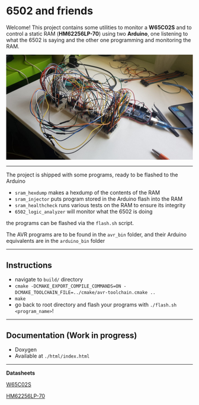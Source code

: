 # 6502 and friends
Welcome! This project contains some utilities to monitor a **W65C02S** and to
control a static RAM (**HM62256LP-70**) using two **Arduino**, one listening to what
the 6502 is saying and the other one programming and monitoring the RAM. 

![Screenshot](/images/functioning_as_ROM/my_child.jpeg)

---

The project is shipped with some programs, ready to be flashed to
the Arduino
- `sram_hexdump` makes a hexdump of the contents of the RAM
- `sram_injector` puts program stored in the Arduino flash into the RAM
- `sram_healthcheck` runs various tests on the RAM to ensure its integrity
- `6502_logic_analyzer` will monitor what the 6502 is doing

the programs can be flashed via the `flash.sh` script.

The AVR programs are to be found in the `avr_bin` folder, and their Arduino
equivalents are in the `arduino_bin` folder

---
## Instructions
- navigate to `build/` directory
- `cmake -DCMAKE_EXPORT_COMPILE_COMMANDS=ON -DCMAKE_TOOLCHAIN_FILE=../cmake/avr-toolchain.cmake ..`
- `make`
- go back to root directory and flash your programs with `./flash.sh <program_name>`!

---

## Documentation (Work in progress)
- Doxygen
- Available at `./html/index.html`

---

**Datasheets**

[W65C02S](https://www.westerndesigncenter.com/wdc/documentation/w65c02s.pdf)

[HM62256LP-70](https://www.jameco.com/Jameco/Products/ProdDS/82472.pdf)


